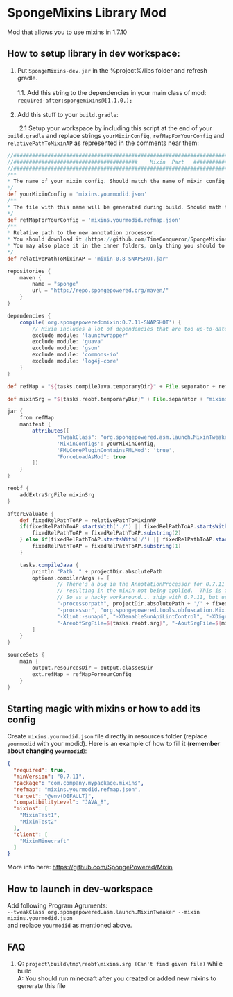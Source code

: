 # SpongeMixins Library Mod
Mod that allows you to use mixins in 1.7.10

## How to setup library in dev workspace:
1. Put `SpongeMixins-dev.jar` in the %project%/libs folder and refresh gradle.<br><br>
1.1. Add this string to the dependencies in your main class of mod: `required-after:spongemixins@[1.1.0,);`<br><br>
2. Add this stuff to your `build.gradle`:<p>

&emsp;&emsp;2.1 Setup your workspace by including this script at the end of your `build.gradle` and replace strings `yourMixinConfig`, `refMapForYourConfig` and `relativePathToMixinAP` as represented in the comments near them:
```groovy
//##########################################################################################################
//########################################    Mixin  Part   ################################################
//##########################################################################################################
/**
* The name of your mixin config. Should match the name of mixin config file, which you placed in src/main/resources/
*/
def yourMixinConfig = 'mixins.yourmodid.json'
/**
* The file with this name will be generated during build. Should math the remap value inside your src/main/resources/*yourMixinConfig*
*/
def refMapForYourConfig = 'mixins.yourmodid.refmap.json'
/**
* Relative path to the new annotation processor. 
* You should download it (https://github.com/TimeConqueror/SpongeMixins/raw/master/mixin-0.8-SNAPSHOT.jar) and then place to the project folder. 
* You may also place it in the inner folders, only thing you should to do is to provide right RELATIVE path.
*/
def relativePathToMixinAP = 'mixin-0.8-SNAPSHOT.jar'

repositories {
    maven {
        name = "sponge"
        url = "http://repo.spongepowered.org/maven/"
    }
}

dependencies {
    compile('org.spongepowered:mixin:0.7.11-SNAPSHOT') {
        // Mixin includes a lot of dependencies that are too up-to-date
        exclude module: 'launchwrapper'
        exclude module: 'guava'
        exclude module: 'gson'
        exclude module: 'commons-io'
        exclude module: 'log4j-core'
    }
}

def refMap = "${tasks.compileJava.temporaryDir}" + File.separator + refMapForYourConfig

def mixinSrg = "${tasks.reobf.temporaryDir}" + File.separator + "mixins.srg"

jar {
    from refMap
    manifest {
        attributes([
                "TweakClass": "org.spongepowered.asm.launch.MixinTweaker",
                'MixinConfigs': yourMixinConfig,
                'FMLCorePluginContainsFMLMod': 'true',
                "ForceLoadAsMod": true
        ])
    }
}

reobf {
    addExtraSrgFile mixinSrg
}

afterEvaluate {
    def fixedRelPathToAP = relativePathToMixinAP
    if(fixedRelPathToAP.startsWith('./') || fixedRelPathToAP.startsWith('.\\')){
        fixedRelPathToAP = fixedRelPathToAP.substring(2)
    } else if(fixedRelPathToAP.startsWith('/') || fixedRelPathToAP.startsWith('\\')){
        fixedRelPathToAP = fixedRelPathToAP.substring(1)
    }

    tasks.compileJava {
        println "Path: " + projectDir.absolutePath
        options.compilerArgs += [
                // There's a bug in the AnnotationProcessor for 0.7.11 that will generate the annotations pointing to the parent class instead of subclass
                // resulting in the mixin not being applied.  This is fixed in 0.8, however 0.8 needs guava > 21.0, and minecraft ships with 17.0.
                // So as a hacky workaround... ship with 0.7.11, but use the AP from 0.8 for compiling
                "-processorpath", projectDir.absolutePath + '/' + fixedRelPathToAP,
                "-processor", "org.spongepowered.tools.obfuscation.MixinObfuscationProcessorInjection,org.spongepowered.tools.obfuscation.MixinObfuscationProcessorTargets",
                "-Xlint:-sunapi", "-XDenableSunApiLintControl", "-XDignore.symbol.file",
                "-AreobfSrgFile=${tasks.reobf.srg}", "-AoutSrgFile=${mixinSrg}", "-AoutRefMapFile=${refMap}"
        ]
    }
}

sourceSets {
    main {
        output.resourcesDir = output.classesDir
        ext.refMap = refMapForYourConfig
    }
}
```

## Starting magic with mixins or how to add its config
Create `mixins.yourmodid.json` file directly in resources folder (replace `yourmodid` with your modid). 
Here is an example of how to fill it (**remember about changing `yourmodid`**): 
```json
{
  "required": true,
  "minVersion": "0.7.11",
  "package": "com.company.mypackage.mixins",
  "refmap": "mixins.yourmodid.refmap.json",
  "target": "@env(DEFAULT)",
  "compatibilityLevel": "JAVA_8",
  "mixins": [
    "MixinTest1",
    "MixinTest2"
  ],
  "client": [
    "MixinMinecraft"
  ]
}
```
More info here: https://github.com/SpongePowered/Mixin

## How to launch in dev-workspace

Add following Program Agruments:<br> `--tweakClass org.spongepowered.asm.launch.MixinTweaker --mixin mixins.yourmodid.json`<br> and replace `yourmodid` as mentioned above.

## FAQ
1. Q: `project\build\tmp\reobf\mixins.srg (Can't find given file)` while build<br>
A: You should run minecraft after you created or added new mixins to generate this file
